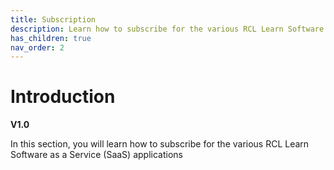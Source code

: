 ```yaml
---
title: Subscription
description: Learn how to subscribe for the various RCL Learn Software as a Service (SaaS) applications.
has_children: true
nav_order: 2
---
```


# Introduction
**V1.0**

In this section, you will learn how to subscribe for the various RCL Learn Software as a Service (SaaS) applications